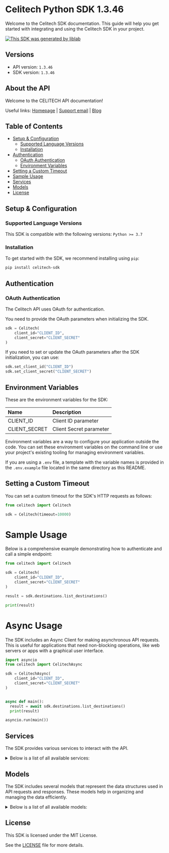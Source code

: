 # Celitech Python SDK 1.3.46<a id="celitech-python-sdk-1346"></a>

Welcome to the Celitech SDK documentation. This guide will help you get started with integrating and using the Celitech SDK in your project.

[![This SDK was generated by liblab](https://raw.githubusercontent.com/liblaber/liblab-assets/main/assets/built-by-liblab-icon.svg)](https://liblab.com/?utm_source=readme)

## Versions<a id="versions"></a>

- API version: `1.3.46`
- SDK version: `1.3.46`

## About the API<a id="about-the-api"></a>

Welcome to the CELITECH API documentation!

Useful links: [Homepage](https://www.celitech.com) | [Support email](mailto:support@celitech.com) | [Blog](https://www.celitech.com/blog/)

## Table of Contents<a id="table-of-contents"></a>

- [Setup & Configuration](#setup--configuration)
  - [Supported Language Versions](#supported-language-versions)
  - [Installation](#installation)
- [Authentication](#authentication)
  - [OAuth Authentication](#oauth-authentication)
  - [Environment Variables](#environment-variables)
- [Setting a Custom Timeout](#setting-a-custom-timeout)
- [Sample Usage](#sample-usage)
- [Services](#services)
- [Models](#models)
- [License](#license)

## Setup & Configuration<a id="setup--configuration"></a>

### Supported Language Versions<a id="supported-language-versions"></a>

This SDK is compatible with the following versions: `Python >= 3.7`

### Installation<a id="installation"></a>

To get started with the SDK, we recommend installing using `pip`:

```bash
pip install celitech-sdk
```

## Authentication<a id="authentication"></a>

### OAuth Authentication<a id="oauth-authentication"></a>

The Celitech API uses OAuth for authentication.

You need to provide the OAuth parameters when initializing the SDK.

```py
sdk = Celitech(
    client_id="CLIENT_ID",
    client_secret="CLIENT_SECRET"
)
```

If you need to set or update the OAuth parameters after the SDK initialization, you can use:

```py
sdk.set_client_id("CLIENT_ID")
sdk.set_client_secret("CLIENT_SECRET")
```

## Environment Variables<a id="environment-variables"></a>

These are the environment variables for the SDK:

| Name          | Description             |
| :------------ | :---------------------- |
| CLIENT_ID     | Client ID parameter     |
| CLIENT_SECRET | Client Secret parameter |

Environment variables are a way to configure your application outside the code. You can set these environment variables on the command line or use your project's existing tooling for managing environment variables.

If you are using a `.env` file, a template with the variable names is provided in the `.env.example` file located in the same directory as this README.

## Setting a Custom Timeout<a id="setting-a-custom-timeout"></a>

You can set a custom timeout for the SDK's HTTP requests as follows:

```py
from celitech import Celitech

sdk = Celitech(timeout=10000)
```

# Sample Usage<a id="sample-usage"></a>

Below is a comprehensive example demonstrating how to authenticate and call a simple endpoint:

```py
from celitech import Celitech

sdk = Celitech(
    client_id="CLIENT_ID",
    client_secret="CLIENT_SECRET"
)

result = sdk.destinations.list_destinations()

print(result)

```

# Async Usage<a id="async-usage"></a>

The SDK includes an Async Client for making asynchronous API requests. This is useful for applications that need non-blocking operations, like web servers or apps with a graphical user interface.

```py
import asyncio
from celitech import CelitechAsync

sdk = CelitechAsync(
    client_id="CLIENT_ID",
    client_secret="CLIENT_SECRET"
)


async def main():
  result = await sdk.destinations.list_destinations()
  print(result)

asyncio.run(main())
```

## Services<a id="services"></a>

The SDK provides various services to interact with the API.

<details> 
<summary>Below is a list of all available services:</summary>

| Name         |
| :----------- |
| o_auth       |
| destinations |
| packages     |
| purchases    |
| e_sim        |
| i_frame      |

</details>

## Models<a id="models"></a>

The SDK includes several models that represent the data structures used in API requests and responses. These models help in organizing and managing the data efficiently.

<details> 
<summary>Below is a list of all available models:</summary>

| Name                              | Description |
| :-------------------------------- | :---------- |
| GetAccessTokenRequest             |             |
| GetAccessTokenOkResponse          |             |
| ListDestinationsOkResponse        |             |
| ListPackagesOkResponse            |             |
| CreatePurchaseV2Request           |             |
| CreatePurchaseV2OkResponse        |             |
| ListPurchasesOkResponse           |             |
| CreatePurchaseRequest             |             |
| CreatePurchaseOkResponse          |             |
| TopUpEsimRequest                  |             |
| TopUpEsimOkResponse               |             |
| EditPurchaseRequest               |             |
| EditPurchaseOkResponse            |             |
| GetPurchaseConsumptionOkResponse  |             |
| GetEsimOkResponse                 |             |
| GetEsimDeviceOkResponse           |             |
| GetEsimHistoryOkResponse          |             |
| GetEsimMacOkResponse              |             |
| TokenOkResponse                   |             |
| ListDestinations400Response       |             |
| ListDestinations401Response       |             |
| ListPackages400Response           |             |
| ListPackages401Response           |             |
| CreatePurchaseV2_400Response      |             |
| CreatePurchaseV2_401Response      |             |
| ListPurchases400Response          |             |
| ListPurchases401Response          |             |
| CreatePurchase400Response         |             |
| CreatePurchase401Response         |             |
| TopUpEsim400Response              |             |
| TopUpEsim401Response              |             |
| EditPurchase400Response           |             |
| EditPurchase401Response           |             |
| GetPurchaseConsumption400Response |             |
| GetPurchaseConsumption401Response |             |
| GetEsim400Response                |             |
| GetEsim401Response                |             |
| GetEsimDevice400Response          |             |
| GetEsimDevice401Response          |             |
| GetEsimHistory400Response         |             |
| GetEsimHistory401Response         |             |
| GetEsimMac400Response             |             |
| GetEsimMac401Response             |             |
| Token400Response                  |             |
| Token401Response                  |             |

</details>

## License<a id="license"></a>

This SDK is licensed under the MIT License.

See the [LICENSE](LICENSE) file for more details.
